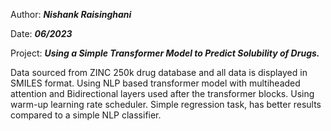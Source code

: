 Author: ***Nishank Raisinghani***

Date: ***06/2023***

Project: ***Using a Simple Transformer Model to Predict Solubility of Drugs.***

Data sourced from ZINC 250k drug database and all data is displayed in SMILES format. Using NLP based transformer model with multiheaded attention and Bidirectional layers used after the transformer blocks. Using warm-up learning rate scheduler. Simple regression task, has better results compared to a simple NLP classifier. 